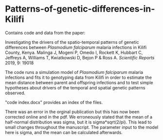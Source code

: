 # Patterns-of-genetic-differences-in-Kilifi

Contains code and data from the paper:

Investigating the drivers of the spatio-temporal patterns of genetic differences between <i>Plasmodium falciparum</i> malaria infections in Kilifi County, Kenya. Malinga J, Mogeni P, Omedo I, Rockett K, Hubbart C, Jeffreys A, Williams T, Kwiatkowski D, Bejon P & Ross A. <i>Scientific Reports</i> 2019, 9: 19018

The code runs a simulation model of <i>Plasmodium falciparum</i> malaria infections and fits it to genotyping data from Kilifi in order to estimate the mean distance between parent and offspring infections and to test simple hypotheses about drivers of the temporal and spatial genetic patterns observed. 

"code index.docx" provides an index of the files. 

There was an error in the orginal publication but this has now been corrected online and in the pdf. We erroneously stated that the mean of a half-normal distribution was sigma, but it is sigma*sqrt(2/pi). This lead to small changes throughout the manuscript. The parameter input to the model here is sigma, and the mean can be calculated afterwards. 
